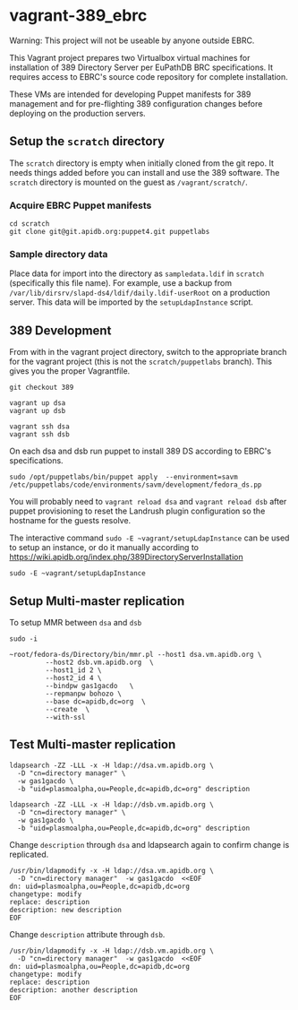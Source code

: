 # vagrant-389_ebrc

Warning: This project will not be useable by anyone outside EBRC.

This Vagrant project prepares two Virtualbox virtual machines for
installation of 389 Directory Server per EuPathDB BRC specifications. It
requires access to EBRC's source code repository for complete
installation.

These VMs are intended for developing Puppet manifests for 389
management and for pre-flighting 389 configuration changes before
deploying on the production servers.

## Setup the `scratch` directory

The `scratch` directory is empty when initially cloned from the git
repo. It needs things added before you can install and use the 389
software. The `scratch` directory is mounted on the guest as
`/vagrant/scratch/`.

### Acquire EBRC Puppet manifests

    cd scratch
    git clone git@git.apidb.org:puppet4.git puppetlabs

### Sample directory data

Place data for import into the directory as `sampledata.ldif` in
`scratch` (specifically this file name). For example, use a backup from
`/var/lib/dirsrv/slapd-ds4/ldif/daily.ldif-userRoot` on a production
server. This data will be imported by the `setupLdapInstance` script.

## 389 Development

From with in the vagrant project directory, switch to the appropriate
branch for the vagrant project (this is not the `scratch/puppetlabs`
branch). This gives you the proper Vagrantfile.

    git checkout 389

    vagrant up dsa
    vagrant up dsb

    vagrant ssh dsa
    vagrant ssh dsb

On each dsa and dsb run puppet to install 389 DS according to EBRC's
specifications.

    sudo /opt/puppetlabs/bin/puppet apply  --environment=savm /etc/puppetlabs/code/environments/savm/development/fedora_ds.pp 

You will probably need to `vagrant reload dsa` and `vagrant reload dsb`
after puppet provisioning to reset the Landrush plugin configuration so
the hostname for the guests resolve.

The interactive command `sudo -E ~vagrant/setupLdapInstance` can be used to
setup an instance, or do it manually according to
https://wiki.apidb.org/index.php/389DirectoryServerInstallation

    sudo -E ~vagrant/setupLdapInstance


## Setup Multi-master replication

To setup MMR between `dsa` and `dsb`

    sudo -i

    ~root/fedora-ds/Directory/bin/mmr.pl --host1 dsa.vm.apidb.org \
             --host2 dsb.vm.apidb.org  \
             --host1_id 2 \
             --host2_id 4 \
             --bindpw gas1gacdo   \
             --repmanpw bohozo \
             --base dc=apidb,dc=org  \
             --create  \
             --with-ssl



## Test Multi-master replication

    ldapsearch -ZZ -LLL -x -H ldap://dsa.vm.apidb.org \
      -D "cn=directory manager" \
      -w gas1gacdo \
      -b "uid=plasmoalpha,ou=People,dc=apidb,dc=org" description
  
    ldapsearch -ZZ -LLL -x -H ldap://dsb.vm.apidb.org \
      -D "cn=directory manager" \
      -w gas1gacdo \
      -b "uid=plasmoalpha,ou=People,dc=apidb,dc=org" description

Change `description` through `dsa` and ldapsearch again to confirm
change is replicated.

    /usr/bin/ldapmodify -x -H ldap://dsa.vm.apidb.org \
      -D "cn=directory manager"  -w gas1gacdo  <<EOF
    dn: uid=plasmoalpha,ou=People,dc=apidb,dc=org
    changetype: modify
    replace: description
    description: new description
    EOF

Change `description` attribute through `dsb`.

    /usr/bin/ldapmodify -x -H ldap://dsb.vm.apidb.org \
      -D "cn=directory manager"  -w gas1gacdo  <<EOF
    dn: uid=plasmoalpha,ou=People,dc=apidb,dc=org
    changetype: modify
    replace: description
    description: another description
    EOF
